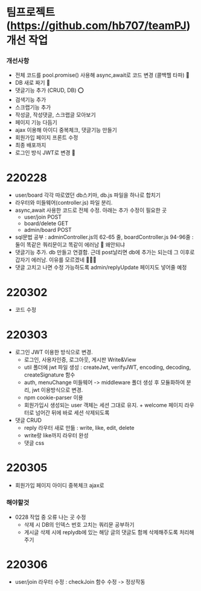 # 팀프로젝트 (https://github.com/hb707/teamPJ) 개선 작업

### 개선사항
- 전체 코드를 pool.promise() 사용해 async,await로 코드 변경 (콜백헬 타파) 🔴
- DB 새로 짜기 🔴
- 댓글기능 추가 (CRUD, DB) ⭕️
- 검색기능 추가
- 스크랩기능 추가
- 작성글, 작성댓글, 스크랩글 모아보기
- 페이지 기능 다듬기
- ajax 이용해 아이디 중복체크, 댓글기능 만들기
- 회원가입 페이지 프론트 수정
- 최종 배포까지
- 로그인 방식 JWT로 변경 🔴

# 220228
- user/board 각각 따로였던 db스키마, db.js 파일을 하나로 합치기 
- 라우터와 미들웨어(controller.js) 파일 분리.
- async,await 사용한 코드로 전체 수정. 아래는 추가 수정이 필요한 곳
   - user/join POST
   - board/delete GET
   - admin/board POST
- sql문법 공부 : adminController.js의 62-65 줄, boardController.js 94-96줄 : 둘이 똑같은 쿼리문이고 똑같이 에러남 🤯 왜안되냐
- 댓글기능 추가. db 만들고 연결함. 근데 post날리면 db에 추가는 되는데 그 이후로 갑자기 에러남. 이유를 모르겠네 🤯🤯🤯
- 댓글 고치고 나면 수정 가능하도록 admin/replyUpdate 페이지도 넣어줄 예정


# 220302
- 코드 수정

# 220303
- 로그인 JWT 이용한 방식으로 변경.
   - 로그인, 사용자인증, 로그아웃, 게시판 Write&View
   - util 폴더에 jwt 파일 생성 : createJwt, verifyJWT, encoding, decoding, createSignature 함수
   - auth, menuChange 미들웨어 -> middleware 폴더 생성 후 모듈화하여 분리, jwt 이용방식으로 변경.
   - npm cookie-parser 이용
   - 회원가입시 생성되는 user 객체는 세션 그대로 유지. + welcome 페이지 라우터로 넘어간 뒤에 바로 세션 삭제되도록
- 댓글 CRUD
    - reply 라우터 새로 만듦 : write, like, edit, delete
    - write랑 like까지 라우터 완성
    - 댓글 css


# 220305
- 회원가입 페이지 아이디 중복체크 ajax로


### 해야할것
- 0228 작업 중 오류 나는 곳 수정
    - 삭제 시 DB의 인덱스 번호 고치는 쿼리문 공부하기
    - 게시글 삭제 시에 replydb에 있는 해당 글의 댓글도 함께 삭제해주도록 처리해주기


# 220306
- user/join 라우터 수정 : checkJoin 함수 수정 -> 정상작동
